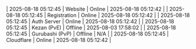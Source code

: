 | 2025-08-18 05:12:45 | Website | Online | 2025-08-18 05:12:42 |
| 2025-08-18 05:12:45 | Registration | Online | 2025-08-18 05:12:42 |
| 2025-08-18 05:12:45 | Auth Server | Online | 2025-08-18 05:12:42 |
| 2025-08-18 05:12:45 | Kezan (PvE) | Offline | 2025-08-03 17:58:02 |
| 2025-08-18 05:12:45 | Gurubashi (PvP) | Offline | N/A |
| 2025-08-18 05:12:45 | Cloudflare | Online | 2025-08-18 05:12:42 |
